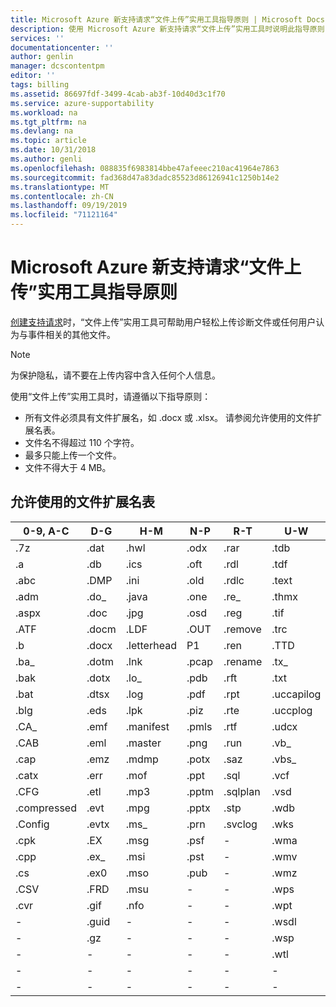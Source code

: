 ```yaml
---
title: Microsoft Azure 新支持请求“文件上传”实用工具指导原则 | Microsoft Docs
description: 使用 Microsoft Azure 新支持请求“文件上传”实用工具时说明此指导原则
services: ''
documentationcenter: ''
author: genlin
manager: dcscontentpm
editor: ''
tags: billing
ms.assetid: 86697fdf-3499-4cab-ab3f-10d40d3c1f70
ms.service: azure-supportability
ms.workload: na
ms.tgt_pltfrm: na
ms.devlang: na
ms.topic: article
ms.date: 10/31/2018
ms.author: genli
ms.openlocfilehash: 088835f6983814bbe47afeeec210ac41964e7863
ms.sourcegitcommit: fad368d47a83dadc85523d86126941c1250b14e2
ms.translationtype: MT
ms.contentlocale: zh-CN
ms.lasthandoff: 09/19/2019
ms.locfileid: "71121164"
---
```

# <a name="microsoft-azure-new-support-request-file-upload-utility-guidelines"></a>Microsoft Azure 新支持请求“文件上传”实用工具指导原则
[创建支持请求](https://portal.azure.com/#create/Microsoft.Support)时，“文件上传”实用工具可帮助用户轻松上传诊断文件或任何用户认为与事件相关的其他文件。  

> [!NOTE]
> 为保护隐私，请不要在上传内容中含入任何个人信息。
>
>

使用“文件上传”实用工具时，请遵循以下指导原则：

* 所有文件必须具有文件扩展名，如 .docx 或 .xlsx。 请参阅允许使用的文件扩展名表。
* 文件名不得超过 110 个字符。
* 最多只能上传一个文件。
* 文件不得大于 4 MB。

## <a name="table-of-the-allowed-file-name-extensions"></a>允许使用的文件扩展名表
| 0-9, A-C    | D-G   | H-M         | N-P   | R-T      | U-W        | X-Z     |
|-------------|-------|-------------|-------|----------|------------|---------|
| .7z         | .dat  | .hwl        | .odx  | .rar     | .tdb       | .xlam   |
| .a          | .db   | .ics        | .oft  | .rdl     | .tdf       | .xlr    |
| .abc        | .DMP  | .ini        | .old  | .rdlc    | .text      | .xls    |
| .adm        | .do_  | .java       | .one  | .re_     | .thmx      | .xlsb   |
| .aspx       | .doc  | .jpg        | .osd  | .reg     | .tif       | .xlsm   |
| .ATF        | .docm | .LDF        | .OUT  | .remove  | .trc       | .xlsx   |
| .b          | .docx | .letterhead | P1   | .ren     | .TTD       | .xlt    |
| .ba_        | .dotm | .lnk        | .pcap | .rename  | .tx_       | .xltx   |
| .bak        | .dotx | .lo_        | .pdb  | .rft     | .txt       | .xml    |
| .bat        | .dtsx | .log        | .pdf  | .rpt     | .uccapilog | .xmla   |
| .blg        | .eds  | .lpk        | .piz  | .rte     | .uccplog   | .xps    |
| .CA_        | .emf  | .manifest   | .pmls | .rtf     | .udcx      | .xsd    |
| .CAB        | .eml  | .master     | .png  | .run     | .vb_       | .xsn    |
| .cap        | .emz  | .mdmp       | .potx | .saz     | .vbs_      | .xxx    |
| .catx       | .err  | .mof        | .ppt  | .sql     | .vcf       | .z_     |
| .CFG        | .etl  | .mp3        | .pptm | .sqlplan | .vsd       | .z01    |
| .compressed | .evt  | .mpg        | .pptx | .stp     | .wdb       | .z02    |
| .Config     | .evtx | .ms_        | .prn  | .svclog  | .wks       | .zi     |
| .cpk        | .EX   | .msg        | .psf  |   -       | .wma       | .zi_    |
| .cpp        | .ex_  | .msi        | .pst  |  -        | .wmv       | .zip    |
| .cs         | .ex0  | .mso        | .pub  | -         | .wmz       | .zip_   |
| .CSV        | .FRD  | .msu        | -      |-          | .wps       | .zipp   |
| .cvr        | .gif  | .nfo        | -      |-          | .wpt       | .zipped |
| -            | .guid | -            | -      | -         | .wsdl      | .zipped  |
| -            | .gz   | -            | -      | -         | .wsp       | .zipx   |
| -            | -      | -            | -      | -         | .wtl       | .zit    |
| -            | -      | -            | -      | -         |     -       | .zix    |
| -            | -      | -            | -      | -         |  -          | .zzz    |
